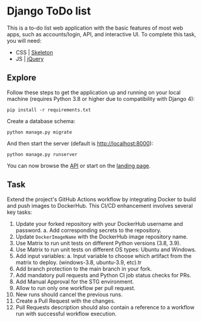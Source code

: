 # Django ToDo list

This is a to-do list web application with the basic features of most web apps, such as accounts/login, API, and interactive UI. 
To complete this task, you will need:

- CSS | [Skeleton](http://getskeleton.com/)
- JS  | [jQuery](https://jquery.com/)

## Explore

Follow these steps to get the application up and running on your local machine (requires Python 3.8 or higher due to compatibility with Django 4):


```
pip install -r requirements.txt
```

Create a database schema:

```
python manage.py migrate
```

And then start the server (default is <http://localhost:8000>):

```
python manage.py runserver
```

You can now browse the [API](http://localhost:8000/api/) or start on the [landing page](http://localhost:8000/).

## Task

Extend the project's GitHub Actions workflow by integrating Docker to build and push images to DockerHub. 
This CI/CD enhancement involves several key tasks:

1. Update your forked repository with your DockerHub username and password.
    a. Add corresponding secrets to the repository.
2. Update `DockerImageName` with the DockerHub image repository name.
3. Use Matrix to run unit tests on different Python versions (3.8, 3.9).
4. Use Matrix to run unit tests on different OS types: Ubuntu and Windows.
5. Add input variables:
    a. Input variable to choose which artifact from the matrix to deploy. (windows-3.8, ubuntu-3.9, etc).tr
6. Add branch protection to the main branch in your fork.
7. Add mandatory pull requests and Python CI job status checks for PRs.
8. Add Manual Approval for the STG environment.
9. Allow to run only one workflow per pull request.
10. New runs should cancel the previous runs.
11. Create a Pull Request with the changes.
12. Pull Requests description should also contain a reference to a workflow run with successful workflow execution.
    



